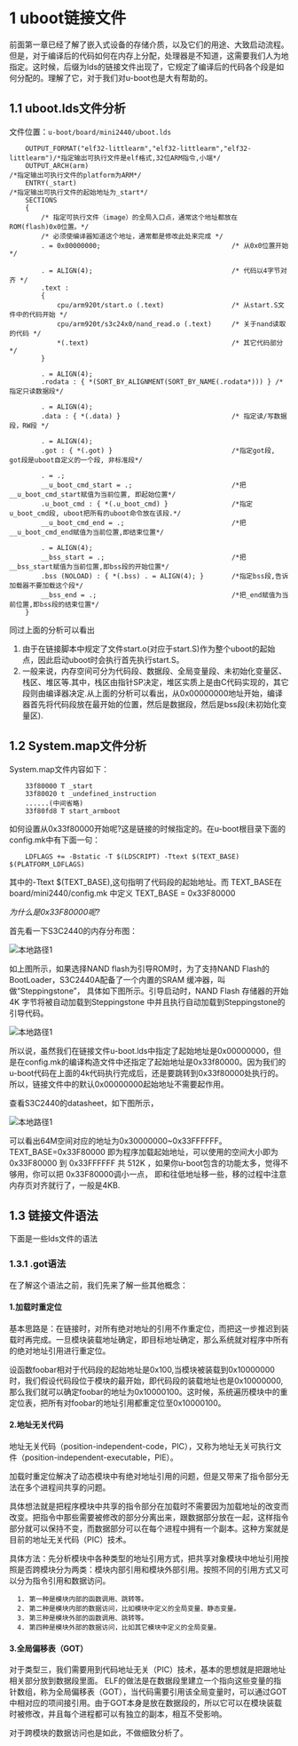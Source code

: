 # 1 uboot链接文件

前面第一章已经了解了嵌入式设备的存储介质，以及它们的用途、大致启动流程。但是，对于编译后的代码如何在内存上分配，处理器是不知道，这需要我们人为地指定。这时候，后缀为lds的链接文件出现了，它规定了编译后的代码各个段是如何分配的。理解了它，对于我们对u-boot也是大有帮助的。

## 1.1 uboot.lds文件分析

文件位置：`u-boot/board/mini2440/uboot.lds`

        OUTPUT_FORMAT("elf32-littlearm","elf32-littlearm","elf32-littlearm")/*指定输出可执行文件是elf格式,32位ARM指令,小端*/
        OUTPUT_ARCH(arm)                                                    /*指定输出可执行文件的platform为ARM*/
        ENTRY(_start)                                                       /*指定输出可执行文件的起始地址为_start*/
        SECTIONS
        {
            /* 指定可执行文件（image）的全局入口点，通常这个地址都放在ROM(flash)0x0位置。*/
            /* 必须使编译器知道这个地址，通常都是修改此处来完成 */
            . = 0x00000000;                                 /* 从0x0位置开始 */

            . = ALIGN(4);                                   /* 代码以4字节对齐 */
            .text :
            {
                cpu/arm920t/start.o (.text)                 /* 从start.S文件中的代码开始 */
                cpu/arm920t/s3c24x0/nand_read.o (.text)     /* 关于nand读取的代码 */
                *(.text)                                    /* 其它代码部分*/
            }

            . = ALIGN(4);
            .rodata : { *(SORT_BY_ALIGNMENT(SORT_BY_NAME(.rodata*))) } /*指定只读数据段*/

            . = ALIGN(4);
            .data : { *(.data) }                            /* 指定读/写数据段，RW段 */

            . = ALIGN(4);
            .got : { *(.got) }                              /*指定got段, got段是uboot自定义的一个段, 非标准段*/

            . = .;
            __u_boot_cmd_start = .;                         /*把__u_boot_cmd_start赋值为当前位置, 即起始位置*/
            .u_boot_cmd : { *(.u_boot_cmd) }                /*指定u_boot_cmd段, uboot把所有的uboot命令放在该段.*/
            __u_boot_cmd_end = .;                           /*把__u_boot_cmd_end赋值为当前位置,即结束位置*/

            . = ALIGN(4);
            __bss_start = .;                                /*把__bss_start赋值为当前位置,即bss段的开始位置*/
            .bss (NOLOAD) : { *(.bss) . = ALIGN(4); }       /*指定bss段,告诉加载器不要加载这个段*/
            __bss_end = .;                                  /*把_end赋值为当前位置,即bss段的结束位置*/
        }

同过上面的分析可以看出

1. 由于在链接脚本中规定了文件start.o(对应于start.S)作为整个uboot的起始点，因此启动uboot时会执行首先执行start.S。
2. 一般来说，内存空间可分为代码段、数据段、全局变量段、未初始化变量区、栈区、堆区等.其中，栈区由指针SP决定，堆区实质上是由C代码实现的，其它段则由编译器决定.从上面的分析可以看出，从0x00000000地址开始，编译器首先将代码段放在最开始的位置，然后是数据段，然后是bss段(未初始化变量区).

## 1.2 System.map文件分析

System.map文件内容如下：

        33f80000 T _start
        33f80020 t _undefined_instruction
        ......(中间省略)
        33f80fd8 T start_armboot

如何设置从0x33f80000开始呢?这是链接的时候指定的。在u-boot根目录下面的config.mk中有下面一句：

        LDFLAGS += -Bstatic -T $(LDSCRIPT) -Ttext $(TEXT_BASE) $(PLATFORM_LDFLAGS)

其中的-Ttext $(TEXT_BASE),这句指明了代码段的起始地址。而 TEXT_BASE在 board/mini2440/config.mk 中定义 TEXT_BASE = 0x33F80000

*为什么是0x33F80000呢?*

首先看一下S3C2440的内存分布图：

![本地路径1](image/1.png "内存分布图")

如上图所示，如果选择NAND flash为引导ROM时，为了支持NAND Flash的BootLoader，S3C2440A配备了一个内置的SRAM 缓冲器，叫做“Steppingstone”， 具体如下图所示。引导启动时，NAND Flash 存储器的开始4K 字节将被自动加载到Steppingstone 中并且执行自动加载到Steppingstone的引导代码。

![本地路径1](image/2.png "方框图")

所以说，虽然我们在链接文件u-boot.lds中指定了起始地址是0x00000000，但是在config.mk的编译构造文件中还指定了起始地址是0x33f80000。因为我们的u-boot代码在上面的4k代码执行完成后，还是要跳转到0x33f80000处执行的。所以，链接文件中的默认0x00000000起始地址不需要起作用。

查看S3C2440的datasheet，如下图所示，

![本地路径1](image/3.png "流程图")

可以看出64M空间对应的地址为0x30000000~0x33FFFFFF。TEXT_BASE=0x33F80000 即为程序加载起始地址，可以使用的空间大小即为 0x33F80000 到 0x33FFFFFF 共 512K ，如果你u-boot包含的功能太多，觉得不够用，你可以把 0x33F80000调小一点， 即和往低地址移一些，移的过程中注意内存页对齐就行了，一般是4KB.

## 1.3 链接文件语法

下面是一些lds文件的语法

### 1.3.1 .got语法

在了解这个语法之前，我们先来了解一些其他概念：

#### 1.加载时重定位

基本思路是：在链接时，对所有绝对地址的引用不作重定位，而把这一步推迟到装载时再完成。一旦模块装载地址确定，即目标地址确定，那么系统就对程序中所有的绝对地址引用进行重定位。

设函数foobar相对于代码段的起始地址是0x100,当模块被装载到0x10000000时，我们假设代码段位于模块的最开始，即代码段的装载地址也是0x10000000,那么我们就可以确定foobar的地址为0x10000100。这时候，系统遍历模块中的重定位表，把所有对foobar的地址引用都重定位至0x10000100。

#### 2.地址无关代码

地址无关代码（position-independent-code，PIC），又称为地址无关可执行文件（position-independent-executable，PIE）。

加载时重定位解决了动态模块中有绝对地址引用的问题，但是又带来了指令部分无法在多个进程间共享的问题。

具体想法就是把程序模块中共享的指令部分在加载时不需要因为加载地址的改变而改变。把指令中那些需要被修改的部分分离出来，跟数据部分放在一起，这样指令部分就可以保持不变，而数据部分可以在每个进程中拥有一个副本。这种方案就是目前的地址无关代码（PIC）技术。

具体方法：先分析模块中各种类型的地址引用方式，把共享对象模块中地址引用按照是否跨模块分为两类：模块内部引用和模块外部引用。按照不同的引用方式又可以分为指令引用和数据访问。

      1. 第一种是模块内部的函数调用、跳转等。
      2. 第二种是模块内部的数据访问，比如模块中定义的全局变量、静态变量。
      3. 第三种是模块外部的函数调用、跳转等。
      4. 第四种是模块外部的数据访问，比如其它模块中定义的全局变量。

#### 3.全局偏移表（GOT）

对于类型三，我们需要用到代码地址无关（PIC）技术，基本的思想就是把跟地址相关部分放到数据段里面。 ELF的做法是在数据段里建立一个指向这些变量的指针数组，称为全局偏移表（GOT），当代码需要引用该全局变量时，可以通过GOT中相对应的项间接引用。由于GOT本身是放在数据段的，所以它可以在模块装载时被修改，并且每个进程都可以有独立的副本，相互不受影响。

对于跨模块的数据访问也是如此，不做细致分析了。

